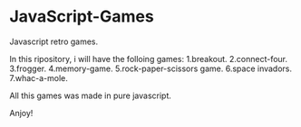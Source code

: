 # JavaScript-Games
Javascript retro games.

In this ripository, i will have the folloing games:
1.breakout.
2.connect-four.
3.frogger.
4.memory-game.
5.rock-paper-scissors game.
6.space invadors.
7.whac-a-mole.

All this games was made in pure javascript.

Anjoy!
